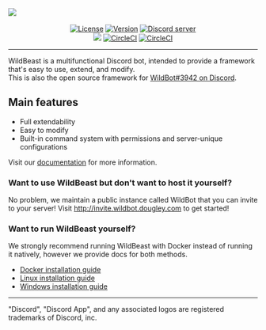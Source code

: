 <div>
  <div style="margin-left:auto;margin-right:auto;">
    <img src="https://i.imgur.com/4wYz7Y2.png"><br><br>
    <p align="center" style="margin:0;">
      <a href="https://github.com/TheSharks/WildBeast/blob/master/LICENSE.md"><img src="https://shields.dougley.com/github/license/thesharks/wildbeast.svg?style=for-the-badge&maxAge=300" alt="License"></a>
      <a href="https://github.com/TheSharks/WildBeast/releases"><img src="https://shields.dougley.com/github/package-json/v/thesharks/wildbeast.svg?label=version&style=for-the-badge&maxAge=300" alt="Version"></a>
      <a href="https://discord.gg/wildbot"><img src="https://shields.dougley.com/discord/110462143152803840.svg?logo=discord&style=for-the-badge&maxAge=300" alt="Discord server"></a>
    </p>
    <p align="center" style="margin:0;">
      <a href="https://hub.docker.com/r/dougley/wildbeast"><img src="https://shields.dougley.com/docker/pulls/dougley/wildbeast.svg?style=for-the-badge&maxAge=300"></a>
      <a href="https://circleci.com/gh/TheSharks/WildBeast"><img src="https://shields.dougley.com/circleci/project/github/TheSharks/WildBeast/master.svg?label=stable&style=for-the-badge&maxAge=300&logo=circleci" alt="CircleCI"></a>
      <a href="https://circleci.com/gh/TheSharks/WildBeast/tree/experimental"><img src="https://shields.dougley.com/circleci/project/github/TheSharks/WildBeast/experimental.svg?label=experimental&style=for-the-badge&maxAge=300&logo=circleci" alt="CircleCI"></a>
    </p>
  </div>
</div>

---

WildBeast is a multifunctional Discord bot, intended to provide a framework that's easy to use, extend, and modify.   
This is also the open source framework for [WildBot#3942 on Discord](http://invite.wildbot.dougley.com).

## Main features

- Full extendability
- Easy to modify
- Built-in command system with permissions and server-unique configurations

Visit our [documentation](https://docs.thesharks.xyz) for more information.

### Want to use WildBeast but don't want to host it yourself?

No problem, we maintain a public instance called WildBot that you can invite to your server! Visit http://invite.wildbot.dougley.com to get started!

### Want to run WildBeast yourself?

We strongly recommend running WildBeast with Docker instead of running it natively, however we provide docs for both methods.

- [Docker installation guide](https://docs.thesharks.xyz/install_docker/)
- [Linux installation guide](https://docs.thesharks.xyz/install_linux/)
- [Windows installation guide](https://docs.thesharks.xyz/install_windows/)

---

"Discord", "Discord App", and any associated logos are registered trademarks of Discord, inc.
